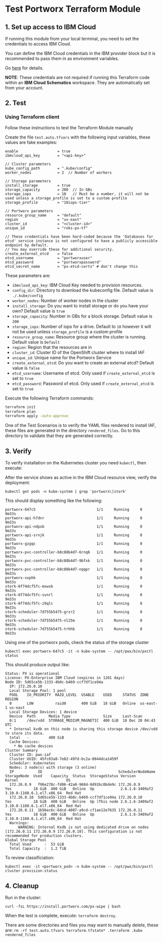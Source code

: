 # Test Portworx Terraform Module

## 1. Set up access to IBM Cloud

If running this module from your local terminal, you need to set the credentials to access IBM Cloud.

You can define the IBM Cloud credentials in the IBM provider block but it is recommended to pass them in as environment variables.

Go [here](../../CREDENTIALS.md) for details.

**NOTE**: These credentials are not required if running this Terraform code within an **IBM Cloud Schematics** workspace. They are automatically set from your account.

## 2. Test

### Using Terraform client

Follow these instructions to test the Terraform Module manually

Create the file `test.auto.tfvars` with the following input variables, these values are fake examples:

```hcl
enable                  = true
ibmcloud_api_key        = "<api-key>"

// Cluster parameters
kube_config_path        = ".kube/config"
worker_nodes            = 2  // Number of workers

// Storage parameters
install_storage         = true
storage_capacity        = 200  // In GBs
storage_iops            = 10   // Must be a number, it will not be used unless a storage_profile is set to a custom profile
storage_profile         = "10iops-tier"

// Portworx parameters
resource_group_name     = "default"
region                  = "us-east"
cluster_id              = "<cluster-id>"
unique_id               = "roks-px-tf"

// These credentials have been hard-coded because the 'Databases for etcd' service instance is not configured to have a publicly accessible endpoint by default.
// You may override these for additional security.
create_external_etcd    = false
etcd_username           = "portworxuser"
etcd_password           = "portworxpassword"
etcd_secret_name        = "px-etcd-certs" # don't change this
```

These parameters are:

- `ibmcloud_api_key`: IBM Cloud Key needed to provision resources.
- `config_dir`: Directory to download the kubeconfig file. Default value is `./.kube/config`
- `worker_nodes`: Number of worker nodes in the cluster
- `install_storage`: Do you want to install storage or do you have your own? Default value is `true`
- `storage_capacity`: Number in GBs for a block storage. Default value is `200`
- `storage_iops`: Number of iops for a drive. Default to `10` however it will not be used unless `storage_profile` is a custom profile
- `resource_group_name`: Resource group where the cluster is running. Default value is `Default`
- `region`: Region that the resources are in
- `cluster_id`: Cluster ID of the OpenShift cluster where to install IAF
- `unique_id`: Unique name for the Portworx Service
- `create_external_etcd`: Do you want to create an external etcd? Default value is `false`
- `etcd_username`: Username of etcd. Only used if `create_external_etcd` is set to `true`
- `etcd_password`: Password of etcd. Only used if `create_external_etcd` is set to `true`

Execute the following Terraform commands:

```bash
terraform init
terraform plan
terraform apply -auto-approve
```

One of the Test Scenarios is to verify the YAML files rendered to install IAF, these files are generated in the directory `rendered_files`. Go to this directory to validate that they are generated correctly.

## 3. Verify

To verify installation on the Kubernetes cluster you need `kubectl`, then execute:

After the service shows as active in the IBM Cloud resource view, verify the deployment:

    kubectl get pods -n kube-system | grep 'portworx\|stork'

This should display something like the following:

    portworx-647c5                            1/1     Running     0          9m33s
    portworx-api-h7dnr                        1/1     Running     0          9m33s
    portworx-api-ndpxb                        1/1     Running     0          9m33s
    portworx-api-srnjk                        1/1     Running     0          9m33s
    portworx-gzgqc                            1/1     Running     0          9m33s
    portworx-pvc-controller-b8c88b4d7-6rnq6   1/1     Running     0          9m33s
    portworx-pvc-controller-b8c88b4d7-9bfxk   1/1     Running     0          9m33s
    portworx-pvc-controller-b8c88b4d7-nqqpr   1/1     Running     0          9m33s
    portworx-vxphk                            1/1     Running     0          9m33s
    stork-6f74dcf5fc-mxwxb                    1/1     Running     0          9m33s
    stork-6f74dcf5fc-svnrl                    1/1     Running     0          9m33s
    stork-6f74dcf5fc-z9qlc                    1/1     Running     0          9m33s
    stork-scheduler-7d755b5475-grzr2          1/1     Running     0          9m33s
    stork-scheduler-7d755b5475-nl25m          1/1     Running     0          9m33s
    stork-scheduler-7d755b5475-trhhb          1/1     Running     0          9m33s

Using one of the portworx pods, check the status of the storage cluster

    kubectl exec portworx-647c5 -it -n kube-system -- /opt/pwx/bin/pxctl status

This should produce output like:

    Status: PX is operational
    License: PX-Enterprise IBM Cloud (expires in 1201 days)
    Node ID: 5d65ce5b-1333-4b0c-b469-ccf7df1ce94a
      IP: 172.26.0.10 
      Local Storage Pool: 1 pool
      POOL    IO_PRIORITY  RAID_LEVEL  USABLE    USED     STATUS  ZONE      REGION
      0       LOW          raid0       400 GiB   18 GiB   Online  us-east-1 us-east
      Local Storage Devices: 1 device
      Device  Path      Media Type               Size     Last-Scan
      0:1     /dev/vdd  STORAGE_MEDIUM_MAGNETIC  400 GiB  18 Dec 20 04:43 UTC
      * Internal kvdb on this node is sharing this storage device /dev/vdd  to store its data.
      total   -         400 GiB
      Cache Devices:
        * No cache devices
    Cluster Summary
      Cluster ID: pwx-iaf
      Cluster UUID: 45fc03a8-7e82-497d-bc2a-0844dca1459f
      Scheduler: kubernetes
      Nodes: 3 node(s) with storage (3 online)
      IP           ID                                   SchedulerNodeName  StorageNode  Used    Capacity  Status  StorageStatus Version         Kernel                      OS
      172.26.0.9   f96e278c-fd06-42a8-9684-0d91bc0bde9c 172.26.0.9         Yes          18 GiB  400 GiB   Online  Up            2.6.1.6-3409af2 3.10.0-1160.6.1.el7.x86_64  Red Hat
      172.26.0.10  5d65ce5b-1333-4b0c-b469-ccf7df1ce94a 172.26.0.10        Yes          18 GiB  400 GiB   Online  Up (This node 2.6.1.6-3409af2 3.10.0-1160.6.1.el7.x86_64  Red Hat
      172.26.0.11  1b56ec6c-6dcd-4807-a9cd-cf1ae12e7635 172.26.0.11        Yes          18 GiB  400 GiB   Online  Up            2.6.1.6-3409af2 3.10.0-1160.6.1.el7.x86_64  Red Hat
      Warnings: 
          WARNING: Internal Kvdb is not using dedicated drive on nodes [172.26.0.11 172.26.0.9 172.26.0.10]. This configuration is not recommended for production clusters.
    Global Storage Pool
      Total Used      :  53 GiB
      Total Capacity  :  1.2 TiB

To review classificiation:

    kubectl exec -it <portworx_pod> -n kube-system -- /opt/pwx/bin/pxctl cluster provision-status

## 4. Cleanup

Run in the cluster:

    curl -fsL https://install.portworx.com/px-wipe | bash

When the test is complete, execute: `terraform destroy`.

There are some directories and files you may want to manually delete, these are: `rm -rf test.auto.tfvars terraform.tfstate* .terraform .kube rendered_files`
